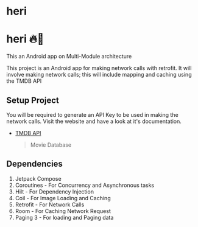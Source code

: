 # heri

# heri 🔥🔨

This an Android app on Multi-Module architecture 

This project is an Android app for making network calls with retrofit. It will involve making network calls;
this will include mapping and caching using the TMDB API

## Setup Project

You will be required to generate an API Key to be used in making the network calls. 
Visit the website and have a look at it's documentation.
- [TMDB API](https://www.themoviedb.org/documentation/api)
  > Movie Database

## Dependencies

1. Jetpack Compose
2. Coroutines - For Concurrency and Asynchronous tasks
3. Hilt - For Dependency Injection
4. Coil - For Image Loading and Caching
5. Retrofit - For Network Calls
6. Room - For Caching Network Request
7. Paging 3 - For loading and Paging data
